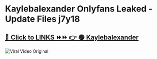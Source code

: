
 # Kaylebalexander Onlyfans Leaked - Update Files j7y18

## <h2><a href="https://clipsfans.com/Kaylebalexander&ref=git">🔗 Click to LINKS ⏩⏩ 👉 🟢 Kaylebalexander </a></h2>

<a href="https://clipsfans.com/Kaylebalexander&ref=git" rel="nofollow" data-target="animated-image.originalLink"><img src="https://i.ibb.co.com/xMMVF88/686577567.gif" alt="Viral Video Original" style="max-width: 100%; display: inline-block;" data-target="animated-image.originalImage"></a>

